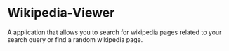 # Wikipedia-Viewer
A application that allows you to search for wikipedia pages related to your search query or find a random wikipedia page.
